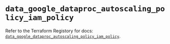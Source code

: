# `data_google_dataproc_autoscaling_policy_iam_policy`

Refer to the Terraform Registory for docs: [`data_google_dataproc_autoscaling_policy_iam_policy`](https://registry.terraform.io/providers/hashicorp/google-beta/4.75.1/docs/data-sources/google_dataproc_autoscaling_policy_iam_policy).
